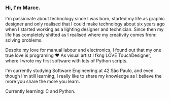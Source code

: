 ### Hi, I'm Marce.

I'm passionate about technology since I was born, started my life as graphic designer and only realised that I could make technology about six years ago when I started working as a lighting designer and technician. Since then my life has completely shifted as I realised where my creativity comes from: solving problems. 

Despite my love for manual labour and electronics, I found out that my one true love is programing :heart: As visual artist I fkng LOVE TouchDesigner, where I wrote my first software with lots of Python scripts.

I'm currently studying Software Engineering at 42 São Paulo, and even though I'm still learning, I really like to share my knowledge as I believe the more you share the more you learn.

Currently learning: C and Python.
